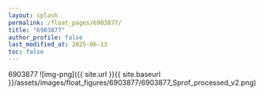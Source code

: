 ```yaml
---
layout: splash
permalink: /float_pages/6903877/
title: "6903877"
author_profile: false
last_modified_at: 2025-06-13
toc: false
---
```

 
6903877
![img-png]({{ site.url }}{{ site.baseurl }}/assets/images/float_figures/6903877/6903877_Sprof_processed_v2.png)
